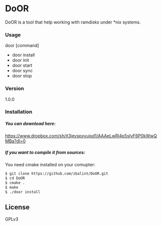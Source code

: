 # DoOR

DoOR is a tool that help working with ramdisks under *nix systems.

### Usage
door [command]
- door install
- door init
- door start
- door sync
- door stop

### Version
1.0.0

### Installation

##### You can download here:
https://www.dropbox.com/sh/jt3jevspxyujsd1/AAAeLwRl4p5sIyF6P0kWwQMBa?dl=0

##### If you want to compile it from sources:

You need cmake installed on your comupter:

```sh
$ git clone https://github.com/zbalint/DoOR.git
$ cd DoOR
$ cmake .
$ make
$ ./door install
```

License
----

GPLv3
